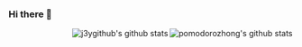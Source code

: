 ### Hi there 👋

<!--
**j3ygithub/j3ygithub** is a ✨ _special_ ✨ repository because its `README.md` (this file) appears on your GitHub profile.

Here are some ideas to get you started:

- 🔭 I’m currently working on ...
- 🌱 I’m currently learning ...
- 👯 I’m looking to collaborate on ...
- 🤔 I’m looking for help with ...
- 💬 Ask me about ...
- 📫 How to reach me: ...
- 😄 Pronouns: ...
- ⚡ Fun fact: ...
-->
<img align="right" href="#" onclick="return false;" src="https://github-readme-stats.anuraghazra1.vercel.app/api?username=pomodorozhong&show_icons=true&hide_title=true&icon_color=000000" alt="pomodorozhong's github stats" />

<img align="right" href="#" onclick="return false;" src="https://github-readme-stats.vercel.app/api?username=j3ygithub&show_icons=true&hide_title=true&icon_color=000000" alt="j3ygithub's github stats" />
